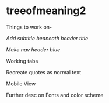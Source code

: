 # treeofmeaning2

Things to work on-

*Add subtitle beaneath header title*

*Make nav header blue*

Working tabs

Recreate quotes as normal text

Mobile View

Further desc on Fonts and color scheme